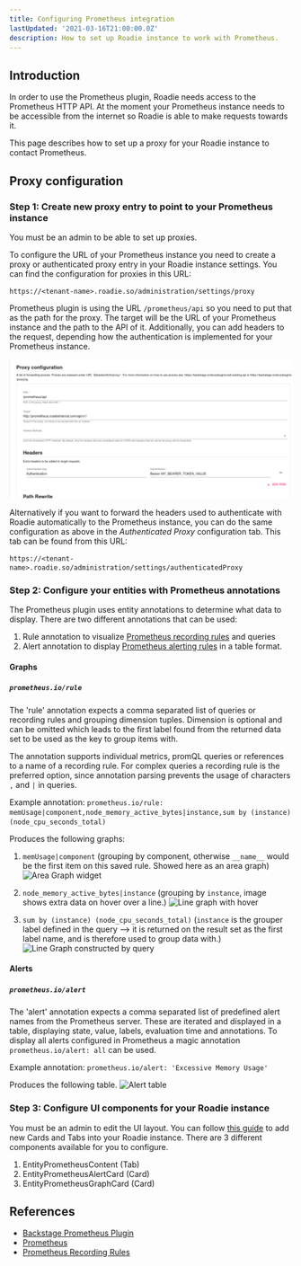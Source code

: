 ```yaml
---
title: Configuring Prometheus integration
lastUpdated: '2021-03-16T21:00:00.0Z'
description: How to set up Roadie instance to work with Prometheus.
---
```


## Introduction

In order to use the Prometheus plugin, Roadie needs access to the Prometheus HTTP API. At the moment your Prometheus instance needs to be accessible from the internet so Roadie is able to make requests towards it.

This page describes how to set up a proxy for your Roadie instance to contact Prometheus.

## Proxy configuration

### Step 1: Create new proxy entry to point to your Prometheus instance

You must be an admin to be able to set up proxies.

To configure the URL of your Prometheus instance you need to create a proxy or authenticated proxy entry in your Roadie instance settings. You can find the configuration for proxies in this URL:
```text
https://<tenant-name>.roadie.so/administration/settings/proxy
```

Prometheus plugin is using the URL `/prometheus/api` so you need to put that as the path for the proxy. The target will be the URL of your Prometheus instance and the path to the API of it. Additionally, you can add headers to the request, depending how the authentication is implemented for your Prometheus instance.


![Prometheus proxy configuration](prom_proxy_config.png)


Alternatively if you want to forward the headers used to authenticate with Roadie automatically to the Prometheus instance, you can do the same configuration as above in the _Authenticated Proxy_ configuration tab. This tab can be found from this URL:
```text
https://<tenant-name>.roadie.so/administration/settings/authenticatedProxy
```

### Step 2: Configure your entities with Prometheus annotations


The Prometheus plugin uses entity annotations to determine what data to display. There are two different annotations that can be used:
1. Rule annotation to visualize [Prometheus recording rules](https://prometheus.io/docs/prometheus/latest/configuration/recording_rules/) and queries
2. Alert annotation to display [Prometheus alerting rules](https://prometheus.io/docs/prometheus/latest/configuration/alerting_rules/) in a table format.

#### Graphs

##### `prometheus.io/rule`

The 'rule' annotation expects a comma separated list of queries or recording rules and grouping dimension tuples. Dimension is optional and can be omitted which leads to the first label found from the returned data set to be used as the key to group items with.

The annotation supports individual metrics, promQL queries or references to a name of a recording rule. For complex queries a recording rule is the preferred option, since annotation parsing prevents the usage of characters `,` and `|` in queries.

Example annotation:
```prometheus.io/rule: memUsage|component,node_memory_active_bytes|instance,sum by (instance) (node_cpu_seconds_total)```

Produces the following graphs:
1. `memUsage|component`
   (grouping by component, otherwise `__name__` would be the first item on this saved rule. Showed here as an area graph)
   ![Area Graph widget](prom_areagraph_widget.png)

2. `node_memory_active_bytes|instance`
   (grouping by `instance`, image shows extra data on hover over a line.)
   ![Line graph with hover](prom_graph_hover.png)

3. `sum by (instance) (node_cpu_seconds_total)`
   (`instance` is the grouper label defined in the query --> it is returned on the result set as the first label name, and is therefore used to group data with.)
   ![Line Graph constructed by query](prom_graph_query.png)

#### Alerts

##### `prometheus.io/alert`

The 'alert' annotation expects a comma separated list of predefined alert names from the Prometheus server. These are iterated and displayed in a table, displaying state, value, labels, evaluation time and annotations. To display all alerts configured in Prometheus a magic annotation `prometheus.io/alert: all` can be used.

Example annotation:
```prometheus.io/alert: 'Excessive Memory Usage'```

Produces the following table.
![Alert table](prom_alert.png)




### Step 3: Configure UI components for your Roadie instance

You must be an admin to edit the UI layout. You can follow [this guide](/docs/getting-started/updating-the-ui/) to add new Cards and Tabs into your Roadie instance. There are 3 different components available for you to configure.
1. EntityPrometheusContent (Tab)
2. EntityPrometheusAlertCard (Card)
3. EntityPrometheusGraphCard (Card)



## References

- [Backstage Prometheus Plugin](https://roadie.io/backstage/plugins/prometheus/)
- [Prometheus](https://prometheus.io/docs/introduction/overview/)
- [Prometheus Recording Rules](https://prometheus.io/docs/prometheus/latest/configuration/recording_rules/)

